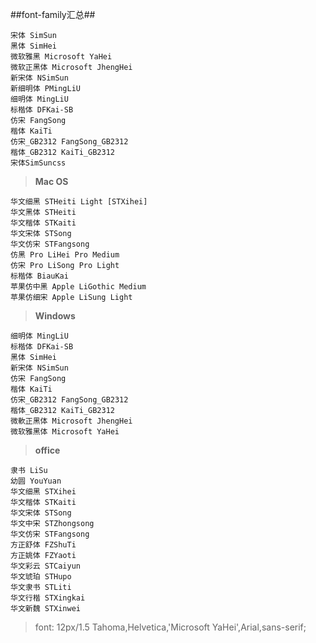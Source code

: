 ##font-family汇总##

    宋体 SimSun
    黑体 SimHei
    微软雅黑 Microsoft YaHei
    微软正黑体 Microsoft JhengHei
    新宋体 NSimSun
    新细明体 PMingLiU
    细明体 MingLiU
    标楷体 DFKai-SB
    仿宋 FangSong
    楷体 KaiTi
    仿宋_GB2312 FangSong_GB2312
    楷体_GB2312 KaiTi_GB2312
    宋体SimSuncss

>**Mac OS**

    华文细黑 STHeiti Light [STXihei]
    华文黑体 STHeiti
    华文楷体 STKaiti
    华文宋体 STSong
    华文仿宋 STFangsong
    仿黑 Pro LiHei Pro Medium
    仿宋 Pro LiSong Pro Light
    标楷体 BiauKai
    苹果仿中黑 Apple LiGothic Medium
    苹果仿细宋 Apple LiSung Light

>**Windows**  

    细明体 MingLiU
    标楷体 DFKai-SB
    黑体 SimHei
    新宋体 NSimSun
    仿宋 FangSong
    楷体 KaiTi
    仿宋_GB2312 FangSong_GB2312
    楷体_GB2312 KaiTi_GB2312
    微軟正黑体 Microsoft JhengHei
    微软雅黑体 Microsoft YaHei

>**office** 

    隶书 LiSu
    幼圆 YouYuan
    华文细黑 STXihei
    华文楷体 STKaiti
    华文宋体 STSong
    华文中宋 STZhongsong
    华文仿宋 STFangsong
    方正舒体 FZShuTi
    方正姚体 FZYaoti
    华文彩云 STCaiyun
    华文琥珀 STHupo
    华文隶书 STLiti
    华文行楷 STXingkai
    华文新魏 STXinwei
    
>font: 12px/1.5 Tahoma,Helvetica,'Microsoft YaHei',Arial,sans-serif;    
